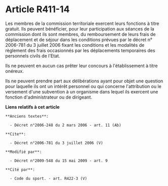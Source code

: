 # Article R411-14

Les membres de la commission territoriale exercent leurs fonctions à titre gratuit. Ils peuvent bénéficier, pour leur
participation aux séances de la commission dont ils sont membres, du remboursement de leurs frais de déplacement et de séjour
dans les conditions prévues par le décret n° 2006-781 du 3 juillet 2006 fixant les conditions et les modalités de règlement
des frais occasionnés par les déplacements temporaires des personnels civils de l'Etat. 

Ils ne peuvent en aucun cas prêter leur concours à l'établissement à titre onéreux. 

Ils ne peuvent prendre part aux délibérations ayant pour objet une question pour laquelle ils ont un intérêt personnel ou qui
concerne l'attribution ou le versement d'une subvention à un organisme dans lequel ils exercent une fonction d'administrateur
ou de dirigeant.

**Liens relatifs à cet article**

	**Anciens textes**:

	  - Décret n°2006-248 du 2 mars 2006 - art. 11 (Ab)

	**Cite**:

	  - Décret n°2006-781 du 3 juillet 2006 (V)

	**Modifié par**:

	  - Décret n°2009-548 du 15 mai 2009 - art. 9

	**Cité par**:

	  - Code du sport. - art. R422-3 (V)
